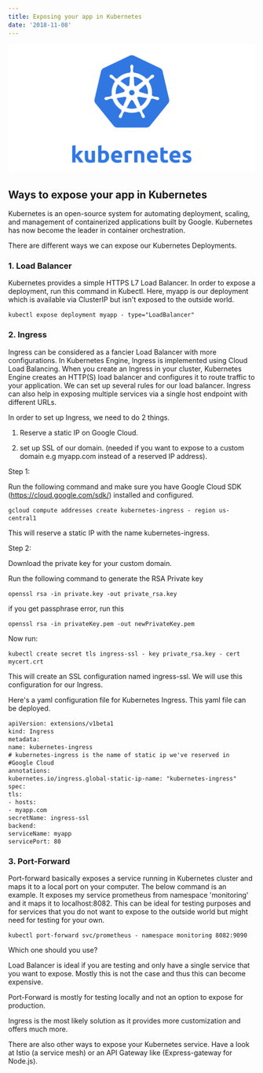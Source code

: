 ```yaml
---
title: Exposing your app in Kubernetes
date: '2018-11-08'
---
```


![Kubernetes](./kubernetes.jpg)

## Ways to expose your app in Kubernetes


Kubernetes is an open-source system for automating deployment, scaling, and management of containerized applications built by Google. Kubernetes has now become the leader in container orchestration.

There are different ways we can expose our Kubernetes Deployments.

### 1. Load Balancer

Kubernetes provides a simple HTTPS L7 Load Balancer. In order to expose a deployment, run this command in Kubectl. Here, myapp is our deployment which is available via ClusterIP but isn't exposed to the outside world.

```javascript{numberLines: true}
kubectl expose deployment myapp - type="LoadBalancer"
```

### 2. Ingress

Ingress can be considered as a fancier Load Balancer with more configurations. In Kubernetes Engine, Ingress is implemented using Cloud Load Balancing. When you create an Ingress in your cluster, Kubernetes Engine creates an HTTP(S) load balancer and configures it to route traffic to your application. We can set up several rules for our load balancer. Ingress can also help in exposing multiple services via a single host endpoint with different URLs.

In order to set up Ingress, we need to do 2 things.

1. Reserve a static IP on Google Cloud.

2. set up SSL of our domain. (needed if you want to expose to a custom domain e.g myapp.com instead of a reserved IP address).

Step 1:

Run the following command and make sure you have Google Cloud SDK (https://cloud.google.com/sdk/) installed and configured.

```javascript{numberLines: true}
gcloud compute addresses create kubernetes-ingress - region us-central1
```

This will reserve a static IP with the name kubernetes-ingress.

Step 2:

Download the private key for your custom domain.

Run the following command to generate the RSA Private key

```javascript{numberLines: true}
openssl rsa -in private.key -out private_rsa.key
```

if you get passphrase error, run this

```javascript{numberLines: true}
openssl rsa -in privateKey.pem -out newPrivateKey.pem
```

Now run:

```javascript{numberLines: true}
kubectl create secret tls ingress-ssl - key private_rsa.key - cert mycert.crt
```

This will create an SSL configuration named ingress-ssl. We will use this configuration for our Ingress.

Here's a yaml configuration file for Kubernetes Ingress. This yaml file can be deployed.

```javascript{numberLines: true}
apiVersion: extensions/v1beta1
kind: Ingress
metadata:
name: kubernetes-ingress
# kubernetes-ingress is the name of static ip we've reserved in #Google Cloud
annotations:
kubernetes.io/ingress.global-static-ip-name: "kubernetes-ingress"
spec:
tls:
- hosts:
- myapp.com
secretName: ingress-ssl
backend:
serviceName: myapp
servicePort: 80
```

### 3. Port-Forward

Port-forward basically exposes a service running in Kubernetes cluster and maps it to a local port on your computer. The below command is an example. It exposes my service prometheus from namespace 'monitoring' and it maps it to localhost:8082. This can be ideal for testing purposes and for services that you do not want to expose to the outside world but might need for testing for your own.

```javascript{numberLines: true}
kubectl port-forward svc/prometheus - namespace monitoring 8082:9090
```

Which one should you use?

Load Balancer is ideal if you are testing and only have a single service that you want to expose. Mostly this is not the case and thus this can become expensive.

Port-Forward is mostly for testing locally and not an option to expose for production.

Ingress is the most likely solution as it provides more customization and offers much more.

There are also other ways to expose your Kubernetes service. Have a look at Istio (a service mesh) or an API Gateway like (Express-gateway for Node.js).

